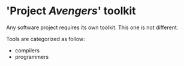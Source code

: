 
# 'Project _Avengers_' toolkit


Any software project requires its own toolkit.
This one is not different.


Tools are categorized as follow:

- compilers
- programmers


